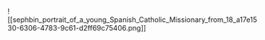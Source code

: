 ![[sephbin_portrait_of_a_young_Spanish_Catholic_Missionary_from_18_a17e1530-6306-4783-9c61-d2ff69c75406.png]]